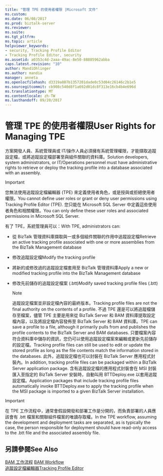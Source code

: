 ```yaml
---
title: "管理 TPE 的使用者權限 |Microsoft 文件"
ms.custom: 
ms.date: 06/08/2017
ms.prod: biztalk-server
ms.reviewer: 
ms.suite: 
ms.tgt_pltfrm: 
ms.topic: article
helpviewer_keywords:
- security, Tracking Profile Editor
- Tracking Profile Editor, security
ms.assetid: a0353c4d-2aaa-49ac-8e50-88885962abba
caps.latest.revision: "10"
author: MandiOhlinger
ms.author: mandia
manager: anneta
ms.openlocfilehash: d3319a807b1357201dade0c53d04c26146c2b1e5
ms.sourcegitcommit: cb908c540d8f1a692d01dc8f313e16cb4b4e696d
ms.translationtype: MT
ms.contentlocale: zh-TW
ms.lasthandoff: 09/20/2017
---
```

# <a name="user-rights-for-managing-tpe"></a><span data-ttu-id="3d0b3-102">管理 TPE 的使用者權限</span><span class="sxs-lookup"><span data-stu-id="3d0b3-102">User Rights for Managing TPE</span></span>
<span data-ttu-id="3d0b3-103">方案開發人員、系統管理員或 IT/操作人員必須擁有系統管理權限，才能擷取追蹤設定檔，或將追蹤設定檔部署至與組件關聯的資料庫。</span><span class="sxs-lookup"><span data-stu-id="3d0b3-103">Solution developers, system administrators, or IT/Operations personnel must have administrative rights to retrieve or deploy the tracking profile into a database associated with an assembly.</span></span>  
  
> [!IMPORTANT]
>  <span data-ttu-id="3d0b3-104">您無法使用追蹤設定檔編輯器 (TPE) 來定義使用者角色，或是授與或拒絕使用者權限。</span><span class="sxs-lookup"><span data-stu-id="3d0b3-104">You cannot define user roles or grant or deny user permissions using Tracking Profile Editor (TPE).</span></span> <span data-ttu-id="3d0b3-105">您只能在 Microsoft SQL Server 中定義這些使用者角色和相關權限。</span><span class="sxs-lookup"><span data-stu-id="3d0b3-105">You can only define these user roles and associated permissions in Microsoft SQL Server.</span></span>  
  
 <span data-ttu-id="3d0b3-106">有了 TPE，系統管理員可以：</span><span class="sxs-lookup"><span data-stu-id="3d0b3-106">With TPE, administrators can:</span></span>  
  
-   <span data-ttu-id="3d0b3-107">從 BizTalk 管理資料庫擷取與一或多個組件關聯的作用中追蹤設定檔</span><span class="sxs-lookup"><span data-stu-id="3d0b3-107">Retrieve an active tracking profile associated with one or more assemblies from the BizTalk Management database</span></span>  
  
-   <span data-ttu-id="3d0b3-108">修改追蹤設定檔</span><span class="sxs-lookup"><span data-stu-id="3d0b3-108">Modify the tracking profile</span></span>  
  
-   <span data-ttu-id="3d0b3-109">將新的或修改過的追蹤設定檔套用至 BizTalk 管理資料庫</span><span class="sxs-lookup"><span data-stu-id="3d0b3-109">Apply a new or modified tracking profile into the BizTalk Management database</span></span>  
  
-   <span data-ttu-id="3d0b3-110">修改先前儲存的追蹤設定檔案 (.btt)</span><span class="sxs-lookup"><span data-stu-id="3d0b3-110">Modify saved tracking profile files (.btt)</span></span>  
  
    > [!NOTE]
    >  <span data-ttu-id="3d0b3-111">追蹤設定檔案並非設定檔內容的最終版本。</span><span class="sxs-lookup"><span data-stu-id="3d0b3-111">Tracking profile files are not the final authority on the contents of a profile.</span></span> <span data-ttu-id="3d0b3-112">不過 TPE 還是可以將追蹤檔儲存至檔案，儘管 TPE 主要是用來從 BizTalk Server 和 BAM 資料庫提取設定檔內容，以及將設定檔內容發佈至 BizTalk Server 和 BAM 資料庫。</span><span class="sxs-lookup"><span data-stu-id="3d0b3-112">TPE can save a profile to a file, although it primarily pulls from and publishes the profile contents to the BizTalk Server and BAM databases.</span></span> <span data-ttu-id="3d0b3-113">只要檔案內容符合資料庫中儲存的資訊，您仍可以使用追蹤設定檔案來編輯或更新先前儲存的設定檔。</span><span class="sxs-lookup"><span data-stu-id="3d0b3-113">Tracking profile files can still be used to edit or update the stored profile as long as the file contents match the information stored in the databases.</span></span> <span data-ttu-id="3d0b3-114">此外，追蹤設定檔也可以封裝在 BizTalk Server 應用程式封裝內。</span><span class="sxs-lookup"><span data-stu-id="3d0b3-114">In addition, tracking profile files can be packaged within a BizTalk Server application package.</span></span> <span data-ttu-id="3d0b3-115">含有追蹤設定檔的應用程式封裝會在 MSI 封裝匯入至指定的 BizTalk Server 安裝時，自動叫用 BTTDeploy.exe 以套用追蹤設定檔。</span><span class="sxs-lookup"><span data-stu-id="3d0b3-115">Application packages that include tracking profile files automatically invoke BTTDeploy.exe to apply the tracking profile when the MSI package is imported to a given BizTalk Server installation.</span></span>  
  
> [!IMPORTANT]
>  <span data-ttu-id="3d0b3-116">在 TPE 工作流程中，通常會假設開發和部署工作是分開的，而負責部署的人員應該會有 .btt 檔案和關聯組件檔案的唯讀存取權。</span><span class="sxs-lookup"><span data-stu-id="3d0b3-116">In the TPE workflow, assuming the development and deployment tasks are separated, as is typically the case, the person responsible for deployment should have read-only access to the .btt file and the associated assembly file.</span></span>  
  
## <a name="see-also"></a><span data-ttu-id="3d0b3-117">另請參閱</span><span class="sxs-lookup"><span data-stu-id="3d0b3-117">See Also</span></span>  
 <span data-ttu-id="3d0b3-118">[BAM 工作流程](../core/bam-workflow.md) </span><span class="sxs-lookup"><span data-stu-id="3d0b3-118">[BAM Workflow](../core/bam-workflow.md) </span></span>  
 [<span data-ttu-id="3d0b3-119">追蹤設定檔編輯器</span><span class="sxs-lookup"><span data-stu-id="3d0b3-119">Tracking Profile Editor</span></span>](../core/tracking-profile-editor.md)